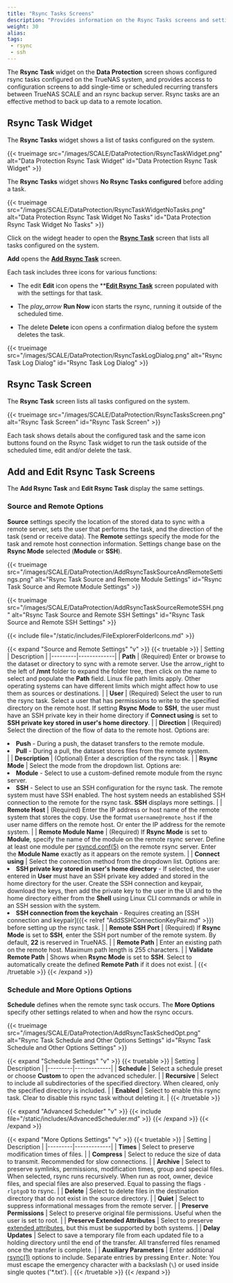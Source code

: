 ```yaml
---
title: "Rsync Tasks Screens"
description: "Provides information on the Rsync Tasks screens and settings."
weight: 30
alias:
tags:
 - rsync
 - ssh
---
```


The **Rsync Task** widget on the **Data Protection** screen shows configured rsync tasks configured on the TrueNAS system, and provides access to configuration screens to add single-time or scheduled recurring transfers between TrueNAS SCALE and an rsync backup server.
Rsync tasks are an effective method to back up data to a remote location.

## Rsync Task Widget
The **Rsync Tasks** widget shows a list of tasks configured on the system.

{{< trueimage src="/images/SCALE/DataProtection/RsyncTaskWidget.png" alt="Data Protection Rsync Task Widget" id="Data Protection Rsync Task Widget" >}}

The **Rsync Tasks** widget shows **No Rsync Tasks configured** before adding a task.

{{< trueimage src="/images/SCALE/DataProtection/RsyncTaskWidgetNoTasks.png" alt="Data Protection Rsync Task Widget No Tasks" id="Data Protection Rsync Task Widget No Tasks" >}}

Click on the widegt header to open the [**Rsync Task**](#rsync-task-screen) screen that lists all tasks configured on the system.

**Add** opens the **[Add Rsync Task](#add-and-edit-rsync-task-screens)** screen.

Each task includes three icons for various functions:

* The <span class="material-icons">edit</span> **Edit** icon opens the ****[Edit Rsync Task](#add-and-edit-rsync-task-screens)** screen populated with with the settings for that task.

* The <i class="material-icons" aria-hidden="true" title="Run Now">play_arrow</i> **Run Now** icon starts the rsync, running it outside of the scheduled time. 

* The <span class="material-icons">delete</span> **Delete** icon opens a confirmation dialog before the system deletes the task.

{{< trueimage src="/images/SCALE/DataProtection/RsyncTaskLogDialog.png" alt="Rsync Task Log Dialog" id="Rsync Task Log Dialog" >}}

## Rsync Task Screen
The **Rsync Task** screen lists all tasks configured on the system.

{{< trueimage src="/images/SCALE/DataProtection/RsyncTasksScreen.png" alt="Rsync Task Screen" id="Rsync Task Screen" >}}

Each task shows details about the configured task and the same icon buttons found on the Rsync Task widget to run the task outside of the scheduled time, edit and/or delete the task.

## Add and Edit Rsync Task Screens
The **Add Rsync Task** and **Edit Rsync Task** display the same settings.

### Source and Remote Options
**Source** settings specify the location of the stored data to sync with a remote server, sets the user that performs the task, and the direction of the task (send or receive data).
The **Remote** settings specify the mode for the task and remote host connection information.
Settings change base on the **Rsync Mode** selected (**Module** or **SSH**).

{{< trueimage src="/images/SCALE/DataProtection/AddRsyncTaskSourceAndRemoteSettings.png" alt="Rsync Task Source and Remote Module Settings" id="Rsync Task Source and Remote Module Settings" >}}

{{< trueimage src="/images/SCALE/DataProtection/AddRsyncTaskSourceRemoteSSH.png" alt="Rsync Task Source and Remote SSH Settings" id="Rsync Task Source and Remote SSH Settings" >}}

{{< include file="/static/includes/FileExplorerFolderIcons.md" >}}

{{< expand "Source and Remote Settings" "v" >}}
{{< truetable >}}
| Setting | Description |
|---------|-------------|
| **Path** | (Required) Enter or browse to the dataset or directory to sync with a remote server. Use the <span class="material-icons">arrow_right</span> to the left of **/mnt** folder to expand the folder tree, then click on the name to select and populate the **Path** field. Linux file path limits apply. Other operating systems can have different limits which might affect how to use them as sources or destinations. |
| **User** | (Required) Select the user to run the rsync task. Select a user that has permissions to write to the specified directory on the remote host. If setting **Rsync Mode** to **SSH**, the user must have an SSH private key in their home directory if **Connect using** is set to **SSH private key stored in user's home directory**. |
| **Direction** | (Required) Select the direction of the flow of data to the remote host. Options are:<br><li>**Push** - During a push, the dataset transfers to the remote module.<br><li>**Pull** - During a pull, the dataset stores files from the remote system.</li> |
| **Description** | (Optional) Enter a description of the rsync task. |
| **Rsync Mode** | Select the mode from the dropdown list. Options are:<br><li>**Module** - Select to use a custom-defined remote module from the rsync server.<br><li>**SSH** - Select to use an SSH configuration for the rsync task. The remote system must have SSH enabled. The host system needs an established SSH connection to the remote for the rsync task. **SSH** displays more settings. |
| **Remote Host** | (Required) Enter the IP address or host name of the remote system that stores the copy. Use the format `username@remote_host` if the user name differs on the remote host. Or enter the IP address for the remote system. |
| **Remote Module Name** | (Required) If **Rsync Mode** is set to **Module**, specify the name of the module on the remote rsync server. Define at least one module per [rsyncd.conf(5)](https://www.samba.org/ftp/rsync/rsyncd.conf.html) on the remote rsync server. Enter the **Module Name** exactly as it appears on the remote system. |
| **Connect using** | Select the connection method from the dropdown list. Options are:<br><li>**SSH private key stored in user's home directory** - If selected, the user entered in **User** must have an SSH private key added and stored in the home directory for the user. Create the SSH connection and keypair, download the keys, then add the private key to the user in the UI and to the home directory either from the **Shell** using Linux CLI commands or while in an SSH session with the system.<br><li>**SSH connection from the keychain** - Requires creating an [SSH connection and keypair]({{< relref "AddSSHConnectionKeyPair.md" >}}) before setting up the rsync task. |
| **Remote SSH Port** |  (Required) If **Rsync Mode** is set to **SSH**, enter the SSH port number of the remote system. By default, **22** is reserved in TrueNAS. |
| **Remote Path** | Enter an existing path on the remote host. Maximum path length is 255 characters. |
| **Validate Remote Path** | Shows when **Rsync Mode** is set to **SSH**. Select to automatically create the defined **Remote Path** if it does not exist. |
{{< /truetable >}}
{{< /expand >}}

### Schedule and More Options Options
**Schedule** defines when the remote sync task occurs.
The **More Options** specify other settings related to when and how the rsync occurs.

{{< trueimage src="/images/SCALE/DataProtection/AddRsyncTaskSchedOpt.png" alt="Rsync Task Schedule and Other Options Settings" id="Rsync Task Schedule and Other Options Settings" >}}

{{< expand "Schedule Settings" "v" >}}
{{< truetable >}}
| Setting | Description |
|---------|-------------|
| **Schedule** | Select a schedule preset or choose **Custom** to open the advanced scheduler. |
| **Recursive** | Select to include all subdirectories of the specified directory. When cleared, only the specified directory is included. |
| **Enabled** | Select to enable this rsync task. Clear to disable this rsync task without deleting it. |
{{< /truetable >}}

{{< expand "Advanced Scheduler" "v" >}}
{{< include file="/static/includes/AdvancedScheduler.md" >}}
{{< /expand >}}
{{< /expand >}}

{{< expand "More Options Settings" "v" >}}
{{< truetable >}}
| Setting | Description |
|---------|-------------|
| **Times** | Select to preserve modification times of files. |
| **Compress** | Select to reduce the size of data to transmit. Recommended for slow connections. |
| **Archive** |  Select to preserve symlinks, permissions, modification times, group and special files. When selected, rsync runs recursively. When run as root, owner, device files, and special files are also preserved. Equal to passing the flags `-rlptgoD` to rsync. |
| **Delete** | Select to delete files in the destination directory that do not exist in the source directory. |
| **Quiet** | Select to suppress informational messages from the remote server. |
| **Preserve Permissions** | Select to preserve original file permissions. Useful when the user is set to root. |
| **Preserve Extended Attributes** | Select to preserve [extended attributes](https://en.wikipedia.org/wiki/Extended_file_attributes), but this must be supported by both systems. |
| **Delay Updates** | Select to save a temporary file from each updated file to a holding directory until the end of the transfer. All transferred files renamed once the transfer is complete. |
| **Auxiliary Parameters** | Enter additional [rsync(1)](https://rsync.samba.org/ftp/rsync/rsync.html) options to include. Separate entries by pressing <kbd>Enter</kbd>. Note: You must escape the <span class="material-icons">emergency</span> character with a backslash (`\`) or used inside single quotes ('*.txt'). |
{{< /truetable >}}
{{< /expand >}}